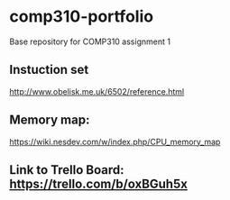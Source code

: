 # comp310-portfolio
Base repository for COMP310 assignment 1


## Instuction set
http://www.obelisk.me.uk/6502/reference.html

## Memory map:
https://wiki.nesdev.com/w/index.php/CPU_memory_map



## Link to Trello Board: https://trello.com/b/oxBGuh5x
